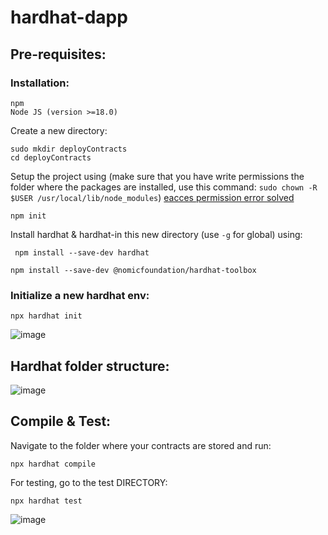 # hardhat-dapp

## Pre-requisites:

  ### Installation:
  ```
  npm
  Node JS (version >=18.0)
  ```

  Create a new directory:
  ```
  sudo mkdir deployContracts
  cd deployContracts
  ```
  Setup the project using (make sure that you have write permissions the folder where the packages are installed, use this command: `sudo chown -R $USER /usr/local/lib/node_modules`) 
  [eacces permission error solved](https://docs.npmjs.com/resolving-eacces-permissions-errors-when-installing-packages-globally)
  ```
  npm init
  ```
  Install hardhat & hardhat-in this new directory (use `-g` for global) using:
  ```
   npm install --save-dev hardhat
  ```
  ```
npm install --save-dev @nomicfoundation/hardhat-toolbox
```

  ### Initialize a new hardhat env:
  ```
  npx hardhat init
  ```
![image](https://github.com/lakshya-chopra/hardhat-dapp/assets/77010972/d77c9d42-2c75-4b2f-b5f3-57bcb58dc0c4)

## Hardhat folder structure:
![image](https://github.com/lakshya-chopra/hardhat-dapp/assets/77010972/260edf48-38a4-4520-8939-abacbf45daad)


## Compile & Test:
Navigate to the folder where your contracts are stored and run:
```
npx hardhat compile
```

For testing, go to the test DIRECTORY:
```
npx hardhat test
```
![image](https://github.com/lakshya-chopra/hardhat-dapp/assets/77010972/b3969b63-bcc2-42e4-a355-f016f49e7af5)
